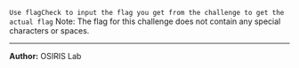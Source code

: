 
`Use flagCheck to input the flag you get from the challenge to get the actual flag`
Note: The flag for this challenge does not contain any special characters or spaces.

---
**Author:** OSIRIS Lab